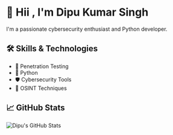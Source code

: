
# 👋 Hii , I'm Dipu Kumar Singh

I'm a passionate cybersecurity enthusiast and Python developer.

## 🛠️ Skills & Technologies

- 🔐 Penetration Testing
- 🐍 Python
- 🛡️ Cybersecurity Tools
- 🧠 OSINT Techniques

## 📈 GitHub Stats

![Dipu's GitHub Stats](https://github-readme-stats.vercel.app/api?username=dipu-kumar-singh&show_icons=true&hide_title=true&count_private=true&hide=prs)
